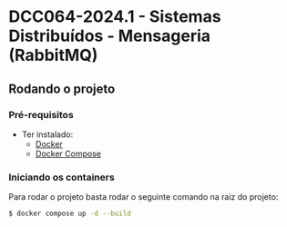 # DCC064-2024.1 - Sistemas Distribuídos - Mensageria (RabbitMQ)


## Rodando o projeto
### Pré-requisitos
- Ter instalado:
  - [Docker](https://docs.docker.com/engine/install/)
  - [Docker Compose](https://docs.docker.com/compose/install/#scenario-two-install-the-compose-plugin)

### Iniciando os containers
Para rodar o projeto basta rodar o seguinte comando na raiz do projeto:
```sh
$ docker compose up -d --build
```
